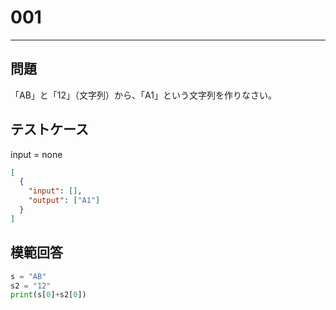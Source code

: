 # 001

---

## 問題

「AB」と「12」（文字列）から、「A1」という文字列を作りなさい。

## テストケース

input = none

```json
[
  {
    "input": [],
    "output": ["A1"]
  }
]
```

## 模範回答

```python
s = "AB"
s2 = "12"
print(s[0]+s2[0])
```
